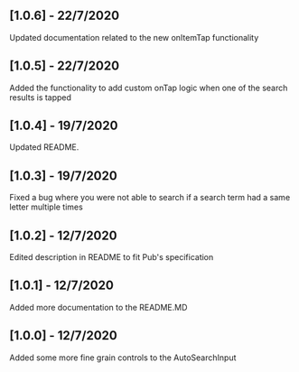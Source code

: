 ## [1.0.6] - 22/7/2020
Updated documentation related to the new onItemTap functionality

## [1.0.5] - 22/7/2020
Added the functionality to add custom onTap logic when one of the search results is tapped

## [1.0.4] - 19/7/2020
Updated README.

## [1.0.3] - 19/7/2020
Fixed a bug where you were not able to search if a search term had a same letter multiple times

## [1.0.2] - 12/7/2020
Edited description in README to fit Pub's specification

## [1.0.1] - 12/7/2020
Added more documentation to the README.MD

## [1.0.0] - 12/7/2020
Added some more fine grain controls to the AutoSearchInput